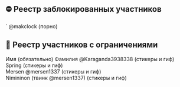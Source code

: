 ## ⛔ Реестр заблокированных участников
` @makclock (порно)

## 🔐 Реестр участников с ограничениями
Имя (обязательно) Фамилия @Karaganda3938338 (стикеры и гиф)
<br>
Spring (стикеры и гиф)
<br>
Mersen @mersen1337 (стикеры и гиф)
<br>
Nimininon (твинк @mersen1337) (стикеры и гиф)
